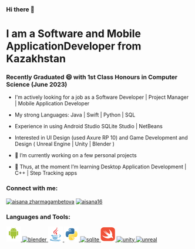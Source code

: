 ### Hi there 👋
<h1 align="left">I am a Software and Mobile ApplicationDeveloper from Kazakhstan</h1>
<h3 align="left"> Recently Graduated 😄 with 1st Class Honours in Computer Science (June 2023)</h3>

  
- I'm actively looking for a job as a Software Developer | Project Manager | Mobile Application Developer
- My strong Languages: Java | Swift | Python | SQL
- Experience in using Android Studio  SQLite Studio | NetBeans 
- Interested in UI Design (used Axure RP 10) and Game Development and Design ( Unreal Engine | Unity | Blender )

- 🔭 I’m currently working on a few personal projects
- 🌱 Thus, at the moment I’m learning Desktop Application Development | C++ | Step Tracking apps


<!--- My [LinkedIn](www.linkedin.com/in/aisana-zharmagambetova-7161181bb)-->




<h3 align="left">Connect with me:</h3>
<p align="left">
<a href="https://linkedin.com/in/aisana-zharmagambetova-7161181bb" target="blank"><img align="center" src="https://raw.githubusercontent.com/rahuldkjain/github-profile-readme-generator/master/src/images/icons/Social/linked-in-alt.svg" alt="aisana zharmagambetova" height="30" width="40" /></a>
<a href="https://www.hackerrank.com/aisana16" target="blank"><img align="center" src="https://raw.githubusercontent.com/rahuldkjain/github-profile-readme-generator/master/src/images/icons/Social/hackerrank.svg" alt="aisana16" height="30" width="40" /></a>
</p>

<h3 align="left">Languages and Tools:</h3>
<p align="left"> 
  <a href="https://developer.android.com" target="_blank" rel="noreferrer"> <img src="https://raw.githubusercontent.com/devicons/devicon/master/icons/android/android-original-wordmark.svg" alt="android" width="40" height="40"/> </a> 
  <a href="https://www.blender.org/" target="_blank" rel="noreferrer"> <img src="https://download.blender.org/branding/community/blender_community_badge_white.svg" alt="blender" width="40" height="40"/> </a> 
  <a href="https://www.java.com" target="_blank" rel="noreferrer"> <img src="https://raw.githubusercontent.com/devicons/devicon/master/icons/java/java-original.svg" alt="java" width="40" height="40"/> </a> 
  <a href="https://www.python.org" target="_blank" rel="noreferrer"> <img src="https://raw.githubusercontent.com/devicons/devicon/master/icons/python/python-original.svg" alt="python" width="40" height="40"/> </a> 
  <a href="https://www.sqlite.org/" target="_blank" rel="noreferrer"> <img src="https://www.vectorlogo.zone/logos/sqlite/sqlite-icon.svg" alt="sqlite" width="40" height="40"/> </a> 
  <a href="https://developer.apple.com/swift/" target="_blank" rel="noreferrer"> <img src="https://raw.githubusercontent.com/devicons/devicon/master/icons/swift/swift-original.svg" alt="swift" width="40" height="40"/> </a>
  <a href="https://unity.com/" target="_blank" rel="noreferrer"> <img src="https://www.vectorlogo.zone/logos/unity3d/unity3d-icon.svg" alt="unity" width="40" height="40"/> </a> 
  <a href="https://unrealengine.com/" target="_blank" rel="noreferrer"> <img src="https://user-images.githubusercontent.com/12417677/97433592-a9e07800-1915-11eb-8f0b-f4e8cdf8babb.png" alt="unreal" width="40" height="40"/> </a> </p>


<!-- Languages used
<a href="https://github.com/azet16/github-readme-stats"><img align="center" src="https://github-readme-stats.vercel.app/api/top-langs/?username=azet16&layout=compact&theme=buefy&hide_border=true" /></a>  -->

<!-- stats 
<a href="https://github.com/azet16/github-readme-stats"><img align="center" src="https://github-readme-stats.vercel.app/api?username=azet16&show_icons=true&include_all_commits=true&theme=buefy&hide_border=true" alt="Aisana's github stats" /></a> -->

<!--
**AZet16/AZet16** is a ✨ _special_ ✨ repository because its `README.md` (this file) appears on your GitHub profile.

Here are some ideas to get you started:

- 🔭 I’m currently working on ...
- 🌱 I’m currently learning ...
- 👯 I’m looking to collaborate on ...
- 🤔 I’m looking for help with ...
- 💬 Ask me about ...
- 📫 How to reach me: ...
- 😄 Pronouns: ...
- ⚡ Fun fact: ...
-->
